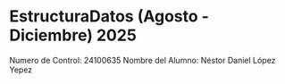 # EstructuraDatos (Agosto - Diciembre) 2025
Numero de Control: 24100635
Nombre del Alumno: Néstor Daniel López Yepez
